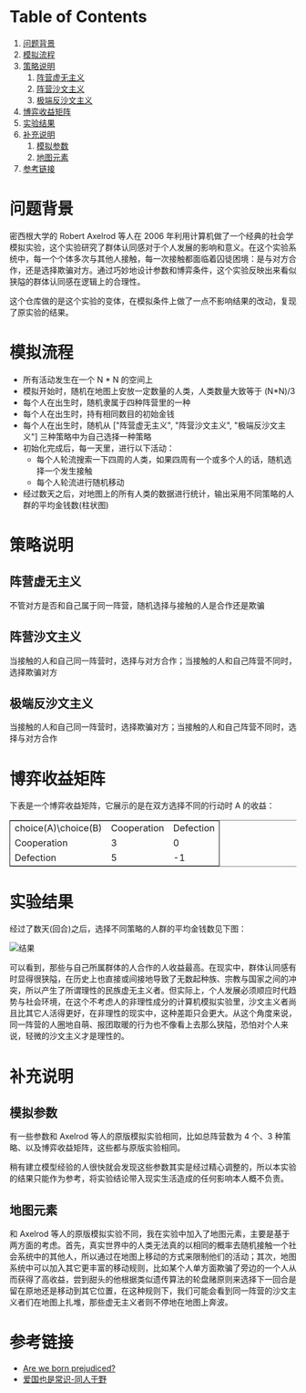 
# Table of Contents

1.  [问题背景](#org750f394)
2.  [模拟流程](#orgf7e29b2)
3.  [策略说明](#org7760cf6)
    1.  [阵营虚无主义](#org0adcc5e)
    2.  [阵营沙文主义](#orgd2538cc)
    3.  [极端反沙文主义](#orgf39273e)
4.  [博弈收益矩阵](#org8683c7c)
5.  [实验结果](#orgfaee307)
6.  [补充说明](#orgaa1ab6d)
    1.  [模拟参数](#org4e543da)
    2.  [地图元素](#org299c525)
7.  [参考链接](#org3be3427)



<a id="org750f394"></a>

# 问题背景

密西根大学的 Robert Axelrod 等人在 2006 年利用计算机做了一个经典的社会学模拟实验，这个实验研究了群体认同感对于个人发展的影响和意义。在这个实验系统中，每一个个体多次与其他人接触，每一次接触都面临着囚徒困境：是与对方合作，还是选择欺骗对方。通过巧妙地设计参数和博弈条件，这个实验反映出来看似狭隘的群体认同感在逻辑上的合理性。

这个仓库做的是这个实验的变体，在模拟条件上做了一点不影响结果的改动，复现了原实验的结果。


<a id="orgf7e29b2"></a>

# 模拟流程

-   所有活动发生在一个 N \* N 的空间上
-   模拟开始时，随机在地图上安放一定数量的人类，人类数量大致等于 (N\*N)/3
-   每个人在出生时，随机隶属于四种阵营里的一种
-   每个人在出生时，持有相同数目的初始金钱
-   每个人在出生时，随机从 ["阵营虚无主义", "阵营沙文主义", "极端反沙文主义"] 三种策略中为自己选择一种策略
-   初始化完成后，每一天里，进行以下活动：
    -   每个人轮流搜索一下四周的人类，如果四周有一个或多个人的话，随机选择一个发生接触
    -   每个人轮流进行随机移动
-   经过数天之后，对地图上的所有人类的数据进行统计，输出采用不同策略的人群的平均金钱数(柱状图)


<a id="org7760cf6"></a>

# 策略说明


<a id="org0adcc5e"></a>

## 阵营虚无主义

不管对方是否和自己属于同一阵营，随机选择与接触的人是合作还是欺骗


<a id="orgd2538cc"></a>

## 阵营沙文主义

当接触的人和自己同一阵营时，选择与对方合作；当接触的人和自己阵营不同时，选择欺骗对方


<a id="orgf39273e"></a>

## 极端反沙文主义

当接触的人和自己同一阵营时，选择欺骗对方；当接触的人和自己阵营不同时，选择与对方合作


<a id="org8683c7c"></a>

# 博弈收益矩阵

下表是一个博弈收益矩阵，它展示的是在双方选择不同的行动时 A 的收益：

<table border="2" cellspacing="0" cellpadding="6" rules="groups" frame="hsides">


<colgroup>
<col  class="org-left" />

<col  class="org-right" />

<col  class="org-right" />
</colgroup>
<tbody>
<tr>
<td class="org-left">choice(A)\choice(B)</td>
<td class="org-right">Cooperation</td>
<td class="org-right">Defection</td>
</tr>


<tr>
<td class="org-left">Cooperation</td>
<td class="org-right">3</td>
<td class="org-right">0</td>
</tr>


<tr>
<td class="org-left">Defection</td>
<td class="org-right">5</td>
<td class="org-right">-1</td>
</tr>
</tbody>
</table>


<a id="orgfaee307"></a>

# 实验结果

经过了数天(回合)之后，选择不同策略的人群的平均金钱数见下图：

![结果](https://raw.githubusercontent.com/deerainw/the-evolution-of-cooperation/master/result.png)

可以看到，那些与自己所属群体的人合作的人收益最高。在现实中，群体认同感有时显得很狭隘，在历史上也直接或间接地导致了无数起种族、宗教与国家之间的冲突，所以产生了所谓理性的民族虚无主义者。但实际上，个人发展必须顺应时代趋势与社会环境，在这个不考虑人的非理性成分的计算机模拟实验里，沙文主义者尚且比其它人活得更好，在非理性的现实中，这种差距只会更大。从这个角度来说，同一阵营的人圈地自萌、报团取暖的行为也不像看上去那么狭隘，恐怕对个人来说，轻微的沙文主义才是理性的。


<a id="orgaa1ab6d"></a>

# 补充说明


<a id="org4e543da"></a>

## 模拟参数

有一些参数和 Axelrod 等人的原版模拟实验相同，比如总阵营数为 4 个、3 种策略、以及博弈收益矩阵，这些都与原版实验相同。

稍有建立模型经验的人很快就会发现这些参数其实是经过精心调整的，所以本实验的结果只能作为参考，将实验结论带入现实生活造成的任何影响本人概不负责。


<a id="org299c525"></a>

## 地图元素

和 Axelrod 等人的原版模拟实验不同，我在实验中加入了地图元素，主要是基于两方面的考虑。首先，真实世界中的人类无法真的以相同的概率去随机接触一个社会系统中的其他人，所以通过在地图上移动的方式来限制他们的活动；其次，地图系统中可以加入其它更丰富的移动规则，比如某个人单方面欺骗了旁边的一个人从而获得了高收益，尝到甜头的他根据类似遗传算法的轮盘赌原则来选择下一回合是留在原地还是移动到其它位置，在这种规则下，我们可能会看到同一阵营的沙文主义者们在地图上扎堆，那些虚无主义者则不停地在地图上奔波。


<a id="org3be3427"></a>

# 参考链接

-   [Are we born prejudiced?](https://www.newscientist.com/article/mg19325952-000-are-we-born-prejudiced/)
-   [爱国也是常识-同人于野](https://www.geekonomics10000.com/430/comment-page-1)

